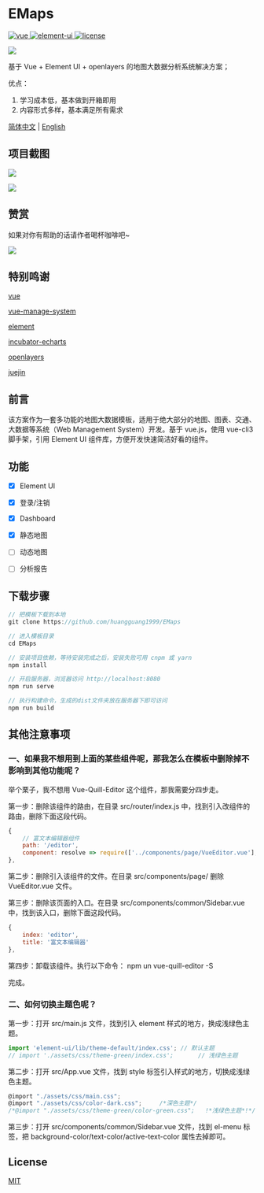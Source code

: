 # EMaps

<a href="https://github.com/vuejs/vue">
    <img src="https://img.shields.io/badge/vue-2.6.10-brightgreen.svg" alt="vue">
  </a>
  <a href="https://github.com/ElemeFE/element">
    <img src="https://img.shields.io/badge/element--ui-2.8.2-brightgreen.svg" alt="element-ui">
  </a>
  <a href="https://github.com/huangguang1999/EMaps/blob/master/LICENSE">
    <img src="https://img.shields.io/github/license/mashape/apistatus.svg" alt="license">
  </a>

![](https://gitee.com/huangguang1999/blog-image/raw/master/img/logo.png)

基于 Vue + Element UI + openlayers 的地图大数据分析系统解决方案；

优点：

1. 学习成本低，基本做到开箱即用
2. 内容形式多样，基本满足所有需求



[简体中文](https://github.com/huangguang1999/EMaps/blob/master/master/README.md) | [English](https://github.com/huangguang1999/EMaps/blob/master/README_EN.md)



## 项目截图

![](https://gitee.com/huangguang1999/blog-image/raw/master/img/20200930184145.png)

![](https://gitee.com/huangguang1999/blog-image/raw/master/img/2.png)



## 赞赏

如果对你有帮助的话请作者喝杯咖啡吧~

![](https://gitee.com/huangguang1999/blog-image/raw/master/img/zf.png)



## 特别鸣谢

[vue](https://github.com/vuejs/vue)

[vue-manage-system](https://github.com/lin-xin/vue-manage-system)

[element](https://github.com/ElemeFE/element)

[incubator-echarts](https://github.com/apache/incubator-echarts)

[openlayers](https://github.com/openlayers/openlayers)

[juejin](https://juejin.im/)



## 前言

该方案作为一套多功能的地图大数据模板，适用于绝大部分的地图、图表、交通、大数据等系统（Web Management System）开发。基于 vue.js，使用 vue-cli3 脚手架，引用 Element UI 组件库，方便开发快速简洁好看的组件。



## 功能

-   [x] Element UI
-   [x] 登录/注销
-   [x] Dashboard
-   [x] 静态地图
-   [ ] 动态地图
-   [ ] 分析报告



## 下载步骤

```javascript
// 把模板下载到本地
git clone https://github.com/huangguang1999/EMaps   

// 进入模板目录
cd EMaps

// 安装项目依赖，等待安装完成之后，安装失败可用 cnpm 或 yarn
npm install 

// 开启服务器，浏览器访问 http://localhost:8080
npm run serve

// 执行构建命令，生成的dist文件夹放在服务器下即可访问
npm run build
```



## 其他注意事项

### 一、如果我不想用到上面的某些组件呢，那我怎么在模板中删除掉不影响到其他功能呢？

举个栗子，我不想用 Vue-Quill-Editor 这个组件，那我需要分四步走。

第一步：删除该组件的路由，在目录 src/router/index.js 中，找到引入改组件的路由，删除下面这段代码。

```JavaScript
{
    // 富文本编辑器组件
    path: '/editor',
    component: resolve => require(['../components/page/VueEditor.vue'], resolve)
},
```

第二步：删除引入该组件的文件。在目录 src/components/page/ 删除 VueEditor.vue 文件。

第三步：删除该页面的入口。在目录 src/components/common/Sidebar.vue 中，找到该入口，删除下面这段代码。

```js
{
	index: 'editor',
	title: '富文本编辑器'
},
```

第四步：卸载该组件。执行以下命令：
npm un vue-quill-editor -S

完成。

### 二、如何切换主题色呢？

第一步：打开 src/main.js 文件，找到引入 element 样式的地方，换成浅绿色主题。

```javascript
import 'element-ui/lib/theme-default/index.css'; // 默认主题
// import './assets/css/theme-green/index.css';       // 浅绿色主题
```

第二步：打开 src/App.vue 文件，找到 style 标签引入样式的地方，切换成浅绿色主题。

```javascript
@import "./assets/css/main.css";
@import "./assets/css/color-dark.css";     /*深色主题*/
/*@import "./assets/css/theme-green/color-green.css";   !*浅绿色主题*!*/
```

第三步：打开 src/components/common/Sidebar.vue 文件，找到 el-menu 标签，把 background-color/text-color/active-text-color 属性去掉即可。



## License

[MIT](https://github.com/huangguang1999/EMaps/blob/master/LICENSE)